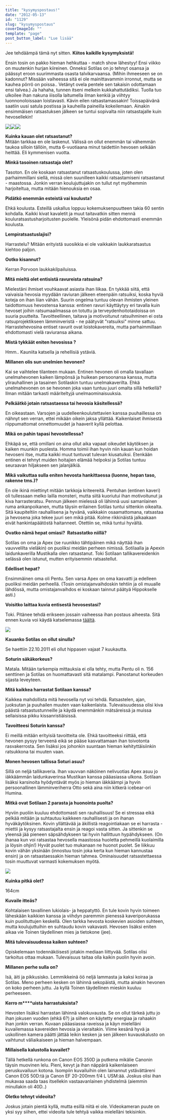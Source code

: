 ```yaml
---
title: "kysymyspostaus!"
date: "2012-05-13"
id: "1129"
slug: "kysymyspostaus"
coverImageId: ""
template: "page"
post_button_label: "Lue lisää"
---
```


Jee tehdäämpä tämä nyt sitten. **Kiitos kaikille kysymyksistä!**  
  
Ensin tosin on pakko hieman hehkuttaa - match show lähestyy! Ensi viikko on muutenkin hurjan kiireinen. Onneksi Sotilas on jo tehnyt osansa ja päässyt eroon suurimmasta osasta talvikarvaansa. (Mihin ihmeeseen se on kadonnut? Missään vaiheessa sitä ei ole mainittavammin irronnut, mutta se kauhea pörrö on poissa.. Vetänyt ovela pentele sen takaisin odottamaan ensi talvea.) Ja hahaha, tunnen itseni melkein kukkahattutädiksi. Tuolla tuo ulkoilee ihan nakuna iiisolla laitumella ilman kenkiä ja viihtyy luonnonoloissaan loistavasti. Kävin eilen ratsastamassakin! Toissapäivänä saatiin uusi satula postissa ja kauheilla paineilla kokeilemaan. Ainakin ensimmäisen ratsastuksen jälkeen se tuntui sopivalta niin ratsastajalle kuin hevosellekin!  
  

[![](images/IMG_9946.png)](http://1.bp.blogspot.com/-15r35yk7Lm4/T6-SKKlX7BI/AAAAAAAAAn0/GNJtUvUpgps/s1600/IMG_9946.png)[![](images/IMG_9762.png)](http://4.bp.blogspot.com/-flAiTptGevQ/T6-R6AhUyZI/AAAAAAAAAnU/tTbWqQCoab4/s1600/IMG_9762.png)[![](images/IMG_9767.png)](http://4.bp.blogspot.com/-klQ-0z7Tq4k/T6-R-B05gJI/AAAAAAAAAnc/7fSXJGTPszY/s1600/IMG_9767.png)

  
**Kuinka kauan olet ratsastanut?**  
Mitään tarkkaa en ole laskenut. Välissä on ollut enemmän tai vähemmän taukoa silloin tällöin, mutta 6-vuotiaana minut taidettiin hevosen selkään heittää. Eli kymmenisen vuotta.  
  

**Minkä tasoinen ratsastaja olet?**

Tasoton. En ole koskaan ratsastanut ratsastuskoulussa, joten olen parhaimmillani siellä, missä olen suunilleen kaikki ratsastamiseni ratsastanut - maastossa. Jonkin verran koulujuttujakin on tullut nyt myöhemmin harjoiteltua, mutta mitään hienouksia en osaa.

**Pidätkö enemmän esteistä vai koulusta?**

Ehkä koulusta. Esteillä uskallus loppuu kokemuksenpuutteen takia 60 sentin kohdalla. Kaikki kivat kavaletit ja muut taitavatkin sitten mennä kouluratsastusharjoitusten puolelle. Yleisönä pidän ehdottomasti enemmän koulusta.

**Lempiratsastuslajisi?**

Harrastelu? Mitään erityistä suosikkia ei ole vaikkakin laukkaratsastus kiehtoo paljon.

**Ootko kisannut?**

Kerran Porvoon laukkakilpailuissa.

**Mitä mieltä olet entisistä ravureista ratsuina?**

Mielestäni ihmiset vouhkaavat asiasta ihan liikaa. En tykkää siitä, että vaivaisia hevosia myydään raviuran jälkeen eteenpäin ratsuiksi, koska hyviä koteja on ihan liian vähän. Suurin ongelma tuntuu olevan ihmisten yleinen taidottomuus hevostensa kanssa: entinen ravuri käyttäytyy eri tavalla kuin hevoset joihin ratsumaailmassa on totuttu ja terveydenhoitotaidoissa on suuria puutteita. Tavoitteellinen, taitava ja motivoitunut ratsuihminen ei osta ratsuprojektikseen lämminveristä - ne päätyvät "ratsuiksi" minne sattuu. Harrastehevosina entiset ravurit ovat loistokavereita, mutta parhaimmillaan ehdottomasti vielä raviuransa aikana.

**Mistä tykkäät eniten hevosissa ?**

Hmm.. Kauniita katsella ja rehellisiä ystäviä.

**Millanen olis sun unelmien hevonen?**

Kai se vaihtelee tilanteen mukaan. Entinen hevonen oli omalla tavallaan unelmahevonen kaiken lämpönsä ja huikean persoonansa kanssa, mutta ylirauhallinen ja tasainen Sotilaskin tuntuu unelmakaverilta. Ehkä unelmahevonen on se hevonen joka vaan tuntuu juuri omalta sillä hetkellä? Ilman mitään tarkasti määriteltyjä unelmaominaisuuksia.

**Pelkäätkö jotain ratsastaessa tai hevosia käsitellessä?**

En oikeastaan. Varsojen ja uudelleenkoulutettavien kanssa puuhaillessa on nähnyt sen verran, ettei mikään oikein jaksa yllättää. Kaikenlaiset ihmisestä riippumattomat onnettomuudet ja haaverit kyllä pelottaa.

**Mikä on pahin tapasi hevostellessa?**

Ehkäpä se, että omillani on aina ollut aika vapaat oikeudet käytöksen ja kaiken muunkin puolesta. Homma toimii ihan hyvin niin kauan kun hoidan hevoseni itse, mutta kaikki muut tuntuvat tulevan kiusatuiksi. Etenkään entinen ei tehnyt muiden hoitajien elämää helpoksi ja Sotilas tuntuu seuraavan hiljakseen sen jalanjälkiä.

**Mikä vaikuttaa sulla eniten hevosta hankittaessa (luonne, hepan taso, rakenne tms.)?**

En ole ikinä miettinyt mitään tarkkoja kriteereitä. Pentuhan (entinen kaveri) oli tullessaan melko lailla monsteri, mutta siitä kuoriutui ihan motivoitunut ja kiva harrasteratsu. Pennun jälkeen mielessä oli lähinnä uusi samanlainen ruma ankanpoikanen, mutta täysin erilainen Sotilas tuntui sittenkin oikealta. Sitä kaupiteltiin rauhallisena ja hyvänä, vaikkakin osaamattomana, ratsastaa ja hevosena joka tekee juuri sen mikä pitää. Kolme rikkinäistä jalkaakaan eivät hankintapäätöstä haitanneet. Otettiin se, mikä tuntui hyvältä.

**Ovatko nämä hepat omiasi?  Ratsastatko niillä?**

Sotilas on oma ja Apex (se ruunikko tähtipäinen mikä näyttää ihan vauvvelilta vieläkin) on puoliksi meidän perheen nimissä. Sotilaalla ja Apexin laidunkaverilla Mustikalla olen ratsastanut. Toki Sotilaan tallikavereidenkin selässä olen istunut, mutten erityisemmin ratsastellut.

**Edelliset hepat?**

Ensimmäinen oma oli Pentu. Sen varsa Apex on oma kasvatti ja edelleen puoliksi meidän perheellä. (Tosin omistajanvaihdoskin tehtiin ja oli muualle lähdössä, mutta omistajanvaihdos ei koskaan tainnut päätyä Hippokselle asti.)

**Voisitko laittaa kuvia entisestä hevosestasi?**

Toki. Pitänee tehdä erikseen jossain vaiheessa ihan postaus aiheesta. Sitä ennen kuvia voi käydä katselemassa [täältä](http://maisaw.otukset.fi/kuvat/2010/Hevoset+ja+tallit/Make+Mine+Music/).

  

[![](images/IMG_9907.png)](http://4.bp.blogspot.com/-dkNigJ6l_44/T6-SGwMFlqI/AAAAAAAAAns/bLDtt2_8X-4/s1600/IMG_9907.png)

  

  

**Kauanko Sotilas on ollut sinulla?**

Se haettiin 22.10.2011 eli ollut hippasen vajaat 7 kuukautta.

**Soturin säkäkorkeus?**

Matala. Mitään tarkempia mittauksia ei olla tehty, mutta Pentu oli n. 156 senttinen ja Sotilas on huomattavasti sitä matalampi. Panostanut korkeuden sijasta leveyteen.

**Mitä kaikkea harrastat Sotilaan kanssa?**

Kaikkea mahdollista mitä hevosella nyt voi tehdä. Ratsastelen, ajan, juoksutan ja puuhailen muuten vaan kaikenlaista. Tulevaisuudessa olisi kiva päästä ratsastustunneille ja käydä enemmänkin mätsäreissä ja muissa sellaisissa pikku kissanristiäisissä.

**Tavoitteesi Soturin kanssa?**

Ei meillä mitään erityisiä tavoitteita ole. Ehkä tavoitteeksi riittää, että hevonen pysyy terveenä eikä se pääse kasvattamaan ihan toivotonta rasvakerrosta. Sen lisäksi jos johonkin suuntaan hieman kehityttäisiinkin ratsukkona tai muuten vaan.

**Monen hevosen tallissa Soturi asuu?**

Sillä on neljä tallikaveria. Ihan vauvvan näköinen nelivuotias Apex asuu jo iäkkäämmän laidunkaverinsa Mustikan kanssa pääasiassa ulkona. Sotilaan lisäksi karsinoita hyödyntävät myös jo hieman iäkkäämpi ja hyvin persoonallinen lämminveriherra Otto sekä aina niin kitkerä icebear-ori Humina.

**Mitkä ovat Sotilaan 2 parasta ja huonointa puolta?**

Hyviin puoliin kuuluu ehdottomasti sen rauhallisuus! Se ei stressaa eikä pelkää mitään ja suhtautuu kaikkeen rauhallisesti ja on ihanan hyväkäytöksinen. Kovin yllättävää ja äkillistä reagointiakaan se ei harrasta - miettii ja kysyy ratsastajalta ensin ja reagoi vasta sitten. Ja sittenkin se yleensä jää pieneen säpsähdykseen tai hyvin hallittuun hypähdykseen. (On ihanaa kun voi ratsastaa hevosella maastossa huoletta pehmeillä kuolaimilla ja löysin ohjin!) Hyvät puolet tuo mukanaan ne huonot puolet. Se liikkuu kovin vähän yksinään (innostuu tosin joka kerta kun hieman kannustaa ensin) ja on ratsastaessakin hieman tahmea. Ominaisuudet ratsastettaessa tosin muuttuvat varmasti kokemuksen myötä.

  

[![](images/IMG_9782.png)](http://2.bp.blogspot.com/-Nz3KlwLib1Q/T6-SCl-VYFI/AAAAAAAAAnk/XwtIx8_XQ6I/s1600/IMG_9782.png)

  

  

**Kuinka pitkä olet?**

164cm

  

**Kuvaile itteäs?**

Kohtalaisen tavallinen lukiolais- ja heppatyttö. En tule kovin hyvin toimeen läheskään kaikkien kanssa ja viihdyn paremmin pienessä kaveriporukassa kuin puolituttujen keskellä. Olen tarkka hevosta koskevien asioiden suhteen, mutta koulujuttuihin en suhtaudu kovin vakavasti. Hevosen lisäksi eniten aikaa vie Toinen täydellinen mies ja tietokone (jee).

**Mitä tulevaisuudessa kaiken suhteen?**

Opiskelemaan todennäköisesti jotakin mediaan liittyvää. Sotilas olisi tarkoitus ottaa mukaan. Tulevaisuus taitaa olla kaikin puolin hyvin avoin.

**Millanen perhe sulla on?**

Isä, äiti ja pikkusisko. Lemmikkeinä öö neljä lammasta ja kaksi koiraa ja Sotilas. Meno perheen kesken on lähinnä sekopäistä, mutta ainakin hevonen on koko perheen juttu. Ja kyllä Toinen täydellinen mieskin kuuluu perheeseen.

**Kerro m****uista harrastuksista?**

Hevosten lisäksi harrastan lähinnä valokuvausta. Se on ollut tärkeä juttu jo ihan jokusen vuoden (ehkä 6?) ja siihen on käytetty energiaa ja rahaakin ihan jonkin verran. Kuvaan pääasiassa raveissa ja käyn mielelläni kuvailemassa kavereiden hevosia ja vieraitakin. Viime kesänä hyvä ja uskollinen kamera päätti jättää leikin kesken ja sen jälkeen kuvauskalusto on vaihtunut väliaikaiseen ja hieman halvempaan.

**Millaisella kalustolla kuvailet?**

Tällä hetkellä runkona on Canon EOS 350D ja putkena mikälie Canonin täysin muovinen lelu. Pieni, kevyt ja ihan näppärä kaikenlaiseen peruskuvailuun kotona. Isompiin kuvailuihin olen lainannut ystävättäreni Canon EOS 50D:tä ja Canon EF 20-200mm f/4 L USM:ää. Joskus olisi ihan mukavaa saada taas itsellekin vastaavanlainen yhdistelmä (aiemmin minullakin oli 40D..)

**Oletko tehnyt videoita?**

Joskus jotain pientä kyllä, mutta esillä niitä ei ole. Videokameran puute on yksi syy siihen, ettei videoita tule tehtyä vaikka mielelläni tekisinkin.
